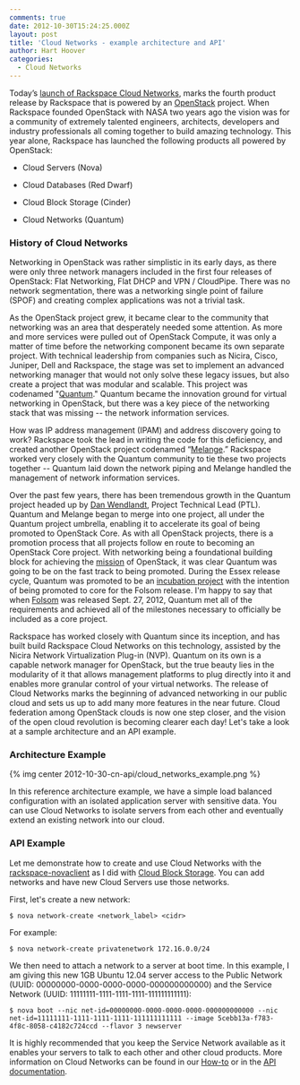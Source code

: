 ```yaml
---
comments: true
date: 2012-10-30T15:24:25.000Z
layout: post
title: 'Cloud Networks - example architecture and API'
author: Hart Hoover
categories:
  - Cloud Networks
---
```


Today’s [launch of Rackspace Cloud Networks](https://www.rackspace.com/blog/cloud-networks-the-next-chapter-in-the-open-cloud/),
marks the fourth product release by Rackspace that is powered by an
[OpenStack](https://openstack.org) project. When Rackspace founded OpenStack with
NASA two years ago the vision was for a community of extremely talented
engineers, architects, developers and industry professionals all coming together
to build amazing technology. This year alone, Rackspace has launched the
following products all powered by OpenStack:

<!-- more -->


  * Cloud Servers (Nova)


  * Cloud Databases (Red Dwarf)


  * Cloud Block Storage (Cinder)


  * Cloud Networks (Quantum)


### History of Cloud Networks


Networking in OpenStack was rather simplistic in its early days, as there were
 only three network managers included in the first four releases of OpenStack:
 Flat Networking, Flat DHCP and VPN / CloudPipe. There was no network segmentation,
 there was a networking single point of failure (SPOF) and creating complex
 applications was not a trivial task.

As the OpenStack project grew, it became clear to the community that networking
was an area that desperately needed some attention. As more and more services
were pulled out of OpenStack Compute, it was only a matter of time before the
networking component became its own separate project. With technical leadership
from companies such as Nicira, Cisco, Juniper, Dell and Rackspace, the stage was
set to implement an advanced networking manager that would not only solve these
legacy issues, but also create a project that was modular and scalable. This
project was codenamed "[Quantum](https://launchpad.net/quantum)." Quantum became
the innovation ground for virtual networking in OpenStack, but there was a key
piece of the networking stack that was missing -- the network information services.

How was IP address management (IPAM) and address discovery going to work? Rackspace
took the lead in writing the code for this deficiency, and created another
OpenStack project codenamed “[Melange](https://wiki.openstack.org/Melange).”
Rackspace worked very closely with the Quantum community to tie these two projects
together -- Quantum laid down the network piping and Melange handled the management
of network information services.

Over the past few years, there has been tremendous growth in the Quantum project
headed up by [Dan Wendlandt](https://www.linkedin.com/pub/dan-wendlandt/7/a41/69a),
Project Technical Lead (PTL). Quantum and Melange began to merge into one project,
all under the Quantum project umbrella, enabling it to accelerate its goal of
being promoted to OpenStack Core. As with all OpenStack projects, there is a
promotion process that all projects follow en route to becoming an OpenStack
Core project. With networking being a foundational building block for achieving
the [mission](https://wiki.openstack.org/) of OpenStack, it was clear Quantum was
going to be on the fast track to being promoted. During the Essex release cycle,
Quantum was promoted to be an [incubation project](https://wiki.openstack.org/Governance/Approved/Incubation)
with the intention of being promoted to core for the Folsom release. I'm happy
to say that when [Folsom](https://www.openstack.org/software/folsom/) was released
Sept. 27, 2012, Quantum met all of the requirements and achieved all of the
milestones necessary to officially be included as a core project.

Rackspace has worked closely with Quantum since its inception, and has built
build Rackspace Cloud Networks on this technology, assisted by the Nicira Network
Virtualization Plug-in (NVP). Quantum on its own is a capable network manager
for OpenStack, but the true beauty lies in the modularity of it that allows
management platforms to plug directly into it and enables more granular control
of your virtual networks. The release of Cloud Networks marks the beginning of
advanced networking in our public cloud and sets us up to add many more features
in the near future. Cloud federation among OpenStack clouds is now one step closer,
and the vision of the open cloud revolution is becoming clearer each day! Let's
take a look at a sample architecture and an API example.


### Architecture Example


{% img center 2012-10-30-cn-api/cloud_networks_example.png %}

In this reference architecture example, we have a simple load balanced
configuration with an isolated application server with sensitive data. You can
use Cloud Networks to isolate servers from each other and eventually extend an
existing network into our cloud.


### API Example


Let me demonstrate how to create and use Cloud Networks with the
[rackspace-novaclient](https://www.rackspace.com/knowledge_center/article/installing-python-novaclient-on-linux-and-mac-os)
as I did with [Cloud Block Storage](https://devops.rackspace.com/cbs-api.html).
You can add networks and have new Cloud Servers use those networks.

First, let's create a new network:


    $ nova network-create <network_label> <cidr>


For example:


    $ nova network-create privatenetwork 172.16.0.0/24


We then need to attach a network to a server at boot time. In this example, I
am giving this new 1GB Ubuntu 12.04 server access to the Public Network (UUID:
00000000-0000-0000-0000-000000000000) and the Service Network (UUID:
11111111-1111-1111-1111-111111111111):


    $ nova boot --nic net-id=00000000-0000-0000-0000-000000000000 --nic net-id=11111111-1111-1111-1111-111111111111 --image 5cebb13a-f783-4f8c-8058-c4182c724ccd --flavor 3 newserver


It is highly recommended that you keep the Service Network available as it
enables your servers to talk to each other and other cloud products. More
information on Cloud Networks can be found in our
[How-to](https://support.rackspace.com/how-to/cloud-networks/)
or in the [API documentation](https://docs.rackspace.com/servers/api/v2/cn-devguide/content/api_operations.html).

